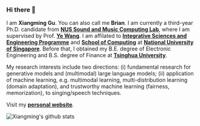 ### Hi there 👋

I am **Xiangming Gu**. You can also call me **Brian**. I am currently a third-year Ph.D. candidate from **[NUS Sound and Music Computing Lab](https://smcnus.github.io)**, where I am supervised by Prof. **[Ye Wang](https://www.comp.nus.edu.sg/cs/people/wangye/)**. I am affilated to **[Integrative Sciences and Engineering Programme](https://isep.nus.edu.sg)** and **[School of Computing](https://www.comp.nus.edu.sg)** at **[National University of Singapore](https://www.nus.edu.sg)**. Before that, I obtained my B.E. degree of Electronic Engineering and B.S. degree of Finance at **[Tsinghua University](https://www.tsinghua.edu.cn/en/)**.

My research interests include two directions: (i) fundamental research for generative models and (multimodal) large language models; (ii) application of machine learning, e.g. multimodal learning, multi-distribution learning (domain adaptation), and trustworthy machine learning (fairness, memorization), to singing/speech techniques.

Visit my **[personal website](https://guxm2021.github.io)**.
<!-- **guxm2021/guxm2021** is a ✨ _special_ ✨ repository because its `README.md` (this file) appears on your GitHub profile. -->

![Xiangming's github stats](https://github-readme-stats.vercel.app/api?username=guxm2021&show_icons=true&theme=radical)

